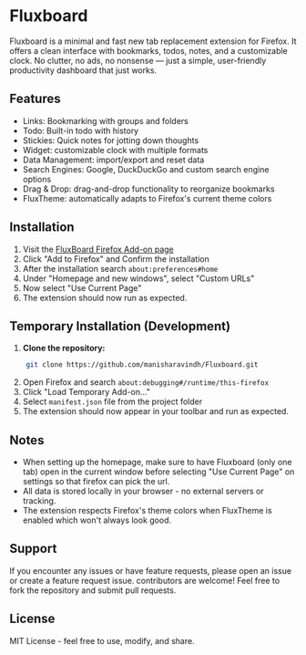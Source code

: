 # Fluxboard
Fluxboard is a minimal and fast new tab replacement extension for Firefox. It offers a clean interface with bookmarks, todos, notes, and a customizable clock. No clutter, no ads, no nonsense — just a simple, user-friendly productivity dashboard that just works.

## Features
- Links: Bookmarking with groups and folders
- Todo: Built-in todo with history
- Stickies: Quick notes for jotting down thoughts
- Widget: customizable clock with multiple formats
- Data Management: import/export and reset data
- Search Engines: Google, DuckDuckGo and custom search engine options
- Drag & Drop: drag-and-drop functionality to reorganize bookmarks
- FluxTheme: automatically adapts to Firefox's current theme colors

## Installation
1. Visit the [FluxBoard Firefox Add-on page](https://addons.mozilla.org/en-US/firefox/addon/fluxboard/)
2. Click "Add to Firefox" and Confirm the installation
3. After the installation search `about:preferences#home`
4. Under "Homepage and new windows", select "Custom URLs"
5. Now select "Use Current Page"
6. The extension should now run as expected.

## Temporary Installation (Development)
1. **Clone the repository:**
```bash
    git clone https://github.com/manisharavindh/Fluxboard.git
   ```
2. Open Firefox and search `about:debugging#/runtime/this-firefox`
3. Click "Load Temporary Add-on…"
4. Select `manifest.json` file from the project folder
5. The extension should now appear in your toolbar and run as expected.

## Notes
- When setting up the homepage, make sure to have Fluxboard (only one tab) open in the current window before selecting "Use Current Page" on settings so that firefox can pick the url.
- All data is stored locally in your browser - no external servers or tracking.
- The extension respects Firefox's theme colors when FluxTheme is enabled which won't always look good.

## Support
If you encounter any issues or have feature requests, please open an issue or create a feature request issue.
contributors are welcome! Feel free to fork the repository and submit pull requests.

<!-- ## 📸 Preview
![Fluxboard Screenshot](./preview.png) -->

## License
MIT License - feel free to use, modify, and share.
